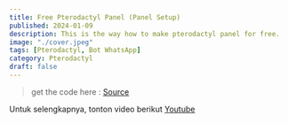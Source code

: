 ```yaml
---
title: Free Pterodactyl Panel (Panel Setup)
published: 2024-01-09
description: This is the way how to make pterodactyl panel for free.
image: "./cover.jpeg"
tags: [Pterodactyl, Bot WhatsApp]
category: Pterodactyl
draft: false
---
```

> get the code here : [Source](https://besargaji.com/ar22LKToXB)


Untuk selengkapnya, tonton video berikut [Youtube](https://youtu.be/Nn91rQvMUBM?si=G0JiTJt6cJhsY_8V)